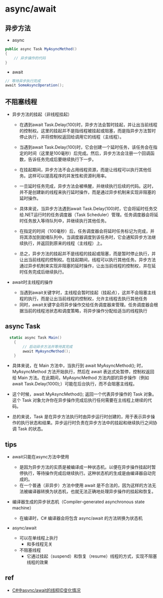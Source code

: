 # async/await

## 异步方法

+ async
```c#
public async Task MyAsyncMethod()
{
    // 异步操作的代码
}
```

+ await
```c#
// 等待异步执行完成
await SomeAsyncOperation();
```
## 不阻塞线程

+ 异步方法的挂起（非线程挂起）
    + 在遇到await Task.Delay(100)时，异步方法会暂时挂起，并让出当前线程的控制权。这里的挂起并不是指线程被挂起或阻塞，而是指异步方法暂时停止执行，并将控制权返回给调用它的线程（主线程）。

    + 当遇到await Task.Delay(100)时，它会创建一个延时任务，该任务会在指定的时间（这里是100毫秒）后完成。然后，异步方法会注册一个回调函数，告诉任务完成后要继续执行下一步。

    + 在挂起期间，异步方法不会占用线程资源，而是让线程可以执行其他任务。这样可以提高程序的并发性和资源利用率。

    + 一旦延时任务完成，异步方法会被唤醒，并继续执行后续的代码。这时，并不是创建新的线程来执行延时操作，而是通过异步机制来实现非阻塞的延时操作。
                
    + 具体来说，当异步方法遇到await Task.Delay(100)时，它会将延时任务交给.NET运行时的任务调度器（Task Scheduler）管理。任务调度器会将延时任务放入等待队列中，并继续执行其他任务。
                
    + 在指定的时间（100毫秒）后，任务调度器会将延时任务标记为完成，并将其添加到就绪队列中。当调度器调度到该任务时，它会通知异步方法继续执行，并返回到原来的线程（主线程）上。
                
    + 总之，异步方法的挂起并不是线程的挂起或阻塞，而是暂时停止执行，并让出当前线程的控制权。在挂起期间，线程可以执行其他任务。异步方法通过异步机制来实现非阻塞的延时操作，让出当前线程的控制权，并在延时任务完成后继续执行。


+ await时主线程的操作
    +  当遇到await关键字时，主线程会暂时挂起（挂起点），这并不会阻塞主线程的执行，而是让出当前线程的控制权，允许主线程去执行其他任务
    + 同时，await关键字会将异步操作交给任务调度器来管理。任务调度器会根据当前的线程池状态和调度策略，将异步操作分配给适当的线程执行


## async Task
```c#
  static async Task Main()
    {
        // 启动异步方法并等待其完成
        await MyAsyncMethod();
    }
```
+ 具体来说，在 Main 方法中，当执行到 await MyAsyncMethod(); 时，MyAsyncMethod 方法开始执行，然后在 await 表达式处暂停，控制权返回给 Main 方法。在此期间，MyAsyncMethod 方法内部的异步操作（例如 await Task.Delay(1000);）可能在后台执行，而不会阻塞主线程。

+ 这个时候，await MyAsyncMethod(); 返回一个代表异步操作的 Task 对象。这个 Task 对象允许你在异步操作完成后执行任何需要在主线程上继续的代码。

+ 总的来说，Task 是在异步方法执行时由异步运行时创建的，用于表示异步操作的执行状态和结果。异步运行时负责在异步方法中的挂起和继续执行之间协调 Task 的状态。

## tips
+ await只能在async方法中使用
    + 是因为异步方法的实质是被编译成一种状态机，以便在异步操作挂起时暂停执行，等待操作完成后继续执行。这种状态机的生成是由编译器自动完成的。
    + 在一个普通（非异步）方法中使用 await 是不合法的，因为这样的方法无法被编译器转换为状态机，也就无法正确地处理异步操作的挂起和恢复。

+ 编译器生成的异步状态机（Compiler-generated asynchronous state machine）
    + 在编译时，C# 编译器会将包含 async/await 的方法转换为状态机


+ async/await
    + 可以在单线程上执行
        + 和多线程无关
    + 不阻塞线程
        + 它通过挂起（suspend）和恢复（resume）线程的方式，实现不阻塞线程的效果


## ref
+ [C#中async/await的线程ID变化情况](https://blog.csdn.net/dzweather/article/details/132818166)